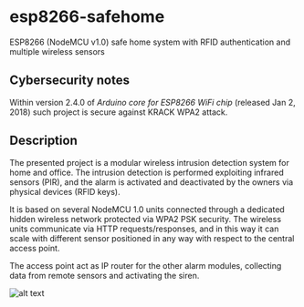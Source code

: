 # esp8266-safehome
ESP8266 (NodeMCU v1.0) safe home system with RFID authentication and multiple wireless sensors

## Cybersecurity notes
Within version 2.4.0 of *Arduino core for ESP8266 WiFi chip* (released Jan 2, 2018) such project is secure against KRACK WPA2 attack.

## Description
The presented project is a modular wireless intrusion detection system for home and office. The intrusion detection is performed exploiting infrared sensors (PIR), and the alarm is activated and deactivated by the owners via physical devices (RFID keys).

It is based on several NodeMCU 1.0 units connected through a dedicated hidden wireless network protected via WPA2 PSK security. The wireless units communicate via HTTP requests/responses, and in this way it can scale with different sensor positioned in any way with respect to the central access point.

The access point act as IP router for the other alarm modules, collecting data from remote sensors and activating the siren.

![alt text](https://github.com/bluemurder/esp8266-safehome/images/plant1.png "Deploy example")

